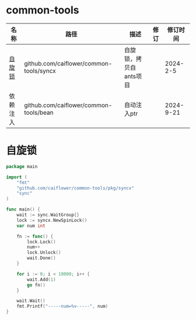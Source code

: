 # common-tools

| 名称            | 路径                                              | 描述                       | 修订                                | 修订时间      |
|---------------|-------------------------------------------------|--------------------------| ----------------------------------- |-----------|
| [自旋锁](#自旋锁)   | github.com/caiflower/common-tools/syncx         | 自旋锁，拷贝自ants项目            |                                     | 2024-2-5  |
| 依赖注入          | github.com/caiflower/common-tools/bean          | 自动注入ptr                  |                                     | 2024-9-21 |


# 自旋锁

```go
package main

import (
    "fmt"
    "github.com/caiflower/common-tools/pkg/syncx"
    "sync"
)

func main() {
    wait := sync.WaitGroup{}
    lock := syncx.NewSpinLock()
    var num int

    fn := func() {
        lock.Lock()
        num++
        lock.Unlock()
        wait.Done()
    }

    for i := 0; i < 10000; i++ {
        wait.Add(1)
        go fn()
    }

    wait.Wait()
    fmt.Printf("-----num=%v-----", num)
}
```